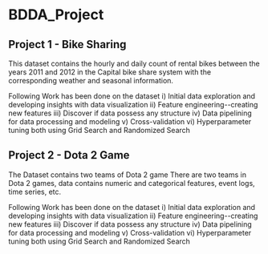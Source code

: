 # BDDA_Project

## Project 1 - Bike Sharing 

This dataset contains the hourly and daily count of rental bikes between the years 2011 and 2012 in the Capital bike share system with the corresponding weather and seasonal information.

Following Work has been done on the dataset
i)  Initial data exploration and developing insights with data visualization
ii) Feature engineering--creating new features
iii) Discover if data possess any structure
iv) Data pipelining for data processing and modeling
v)  Cross-validation
vi) Hyperparameter tuning both using Grid Search and Randomized Search 



## Project 2 - Dota 2 Game

The Dataset contains two teams of Dota 2 game
There are two teams in Dota 2 games, data contains  numeric and categorical features, event logs, time series, etc.

Following Work has been done on the dataset
i)  Initial data exploration and developing insights with data visualization
ii) Feature engineering--creating new features
iii) Discover if data possess any structure
iv) Data pipelining for data processing and modeling
v)  Cross-validation
vi) Hyperparameter tuning both using Grid Search and Randomized Search 


